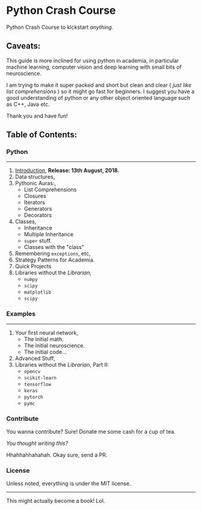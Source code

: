 # Python Crash Course
Python Crash Course to kickstart _anything._

## Caveats:

This guide is more inclined for using python in academia, in particular machine learning, computer vision and deep learning with small bits of neuroscience.

I am trying to make it super packed and short but clean and clear ( _just like list comprehensions_ ) so it might go fast for beginners. I suggest you have a good understanding of python or any other object oriented language such as C++, Java etc.

Thank you and have fun!

## Table of Contents:

### Python

---

1. [Introduction](https://github.com/sudoankit/pythonCC/blob/master/python-intro.md), **Release: 13th August, 2018.**
2. Data structures, 
3. Pythonic Auras:, 
	* List Comprehensions
	* Closures
	* Iterators
	* Generators
	* Decorators
4. Classes, 
	* Inheritance
	* Multiple Inheritance
	* `super` stuff.
	* Classes with the "class"
5. Remembering `exceptions`, etc, 
6. Strategy Patterns for Academia.
8. Quick Projects 
9. Libraries without the _Librarian_,
	* `numpy`
	* `scipy`
	* `matplotlib`
	* `scipy`

### Examples

---

1. Your first neural network,
	* The initial math.
	* The initial neuroscience.
	* The initial code...
2. Advanced Stuff, 
3. Libraries without the _Librarian_, Part II: 
	* `opencv`
	* `scikit-learn`
	* `tensorflow`
	* `keras`
	* `pytorch`
	* `pymc`

### Contribute

You wanna contribute? Sure! Donate me some cash for a cup of tea. 

_You thought writing this?_

Hhahhahhahahah. Okay sure, send a PR.

### License

Unless noted, everything is under the MIT license.

--- 

This might actually become a book! Lol.